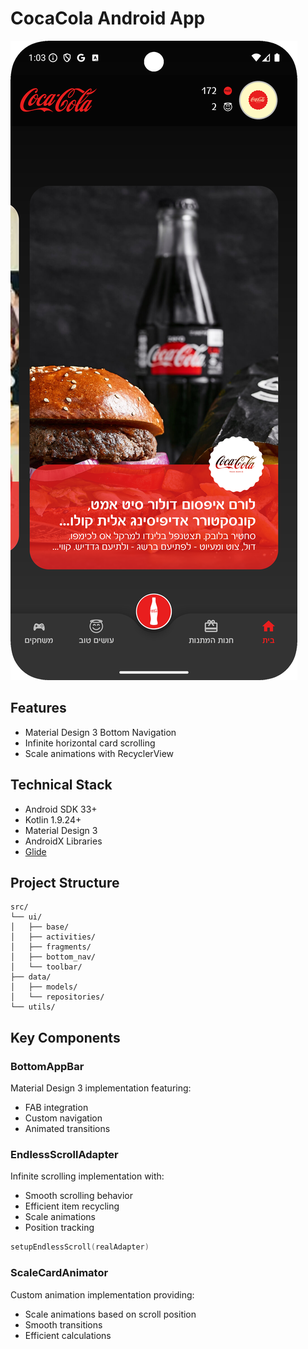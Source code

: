 # CocaCola Android App

![Preview Screenshot](README.png)

## Features
- Material Design 3 Bottom Navigation
- Infinite horizontal card scrolling
- Scale animations with RecyclerView

## Technical Stack
- Android SDK 33+
- Kotlin 1.9.24+
- Material Design 3
- AndroidX Libraries
- [Glide](https://github.com/bumptech/glide)

## Project Structure
```
src/
└── ui/
│   ├── base/
│   ├── activities/
│   ├── fragments/
│   ├── bottom_nav/
│   └── toolbar/
├── data/
│   ├── models/
│   └── repositories/
└── utils/
```

## Key Components

### BottomAppBar
Material Design 3 implementation featuring:
- FAB integration
- Custom navigation
- Animated transitions

### EndlessScrollAdapter
Infinite scrolling implementation with:
- Smooth scrolling behavior
- Efficient item recycling
- Scale animations
- Position tracking

```kotlin
setupEndlessScroll(realAdapter)
```

### ScaleCardAnimator
Custom animation implementation providing:
- Scale animations based on scroll position
- Smooth transitions
- Efficient calculations
